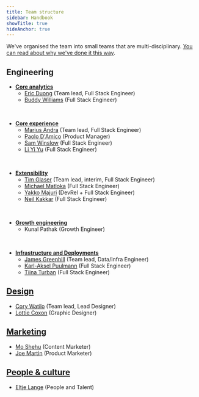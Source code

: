 ```yaml
---
title: Team structure
sidebar: Handbook
showTitle: true
hideAnchor: true
---
```


We've organised the team into small teams that are multi-disciplinary. [You can read about why we've done it this way](/handbook/people/team-structure/why-small-teams).

## Engineering

- **[Core analytics](core-analytics)**
    - [Eric Duong](/handbook/people/team/#eric-duong-software-engineer) (Team lead, Full Stack Engineer)
    - [Buddy Williams](/handbook/people/team/#buddy-williams-software-engineer) (Full Stack Engineer)

<br />

- **[Core experience](user-experience)**
    - [Marius Andra](/handbook/people/team#marius-andra-software-engineer) (Team lead, Full Stack Engineer)
    - [Paolo D'Amico](/handbook/people/team#paolo-damico-product-team) (Product Manager)
    - [Sam Winslow](/handbook/people/team#sam-winslow-full-stack-engineer) (Full Stack Engineer)
    - [Li Yi Yu]((/handbook/people/team/#li-yi-yu-software-engineer)) (Full Stack Engineer)

<br />

- **[Extensibility](extensibility)**
    - [Tim Glaser](/handbook/people/team#tim-glaser-co-founder--cto-) (Team lead, interim, Full Stack Engineer)
    - [Michael Matloka](/handbook/people/team/#michael-matloka-software-engineer) (Full Stack Engineer)
    - [Yakko Majuri](/handbook/people/team/#yakko-majuri-technical-writer-and-developer) (DevRel + Full Stack Engineer)
    - [Neil Kakkar](/handbook/people/team/#neil-kakkar-software-engineer) (Full Stack Engineer)

<br />

- **[Growth engineering](growth-engineering)**
    - Kunal Pathak (Growth Engineer)

<br />

- **[Infrastructure and Deployments](infrastructure)**
    - [James Greenhill](/handbook/people/team/#james-greenhill-software-engineer) (Team lead, Data/Infra Engineer)
    - [Karl-Aksel Puulmann](/handbook/people/team/#karl-aksel-puulmann-software-engineer) (Full Stack Engineer)
    - [Tiina Turban](/handbook/people/team/#tiina-turban-software-engineer) (Full Stack Engineer)

## [Design](design)

- [Cory Watilo](/handbook/people/team#cory-watilo-lead-designer-) (Team lead, Lead Designer)
- [Lottie Coxon](/handbook/people/team#lottie-coxon-graphic-designer-) (Graphic Designer)

## [Marketing](marketing)

- [Mo Shehu](/handbook/people/team#mo-shehu-content-marketer-) (Content Marketer)
- [Joe Martin](https://posthog.com/handbook/people/team#joe-martin-product-marketer-) (Product Marketer)

## [People & culture](people)

- [Eltje Lange](/handbook/people/team#eltje-lange-people-and-talent) (People and Talent)
